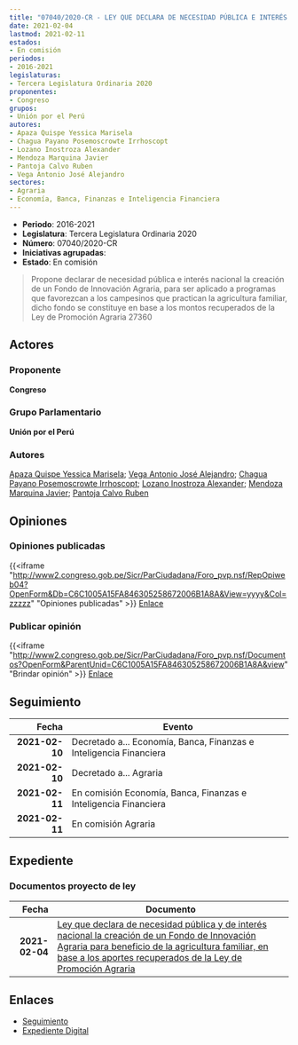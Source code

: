 ```yaml
---
title: "07040/2020-CR - LEY QUE DECLARA DE NECESIDAD PÚBLICA E INTERÉS NACIONAL LA CREACIÓN DE UN FONDO DE INNOVACIÓN AGRARIA PARA BENEFICIO DE LA AGRICULTURA FAMILIAR, EN BASE A LOS APORTES RECUPERADOS DE LA LEY DE PROMOCIÓN AGRARIA 27360"
date: 2021-02-04
lastmod: 2021-02-11
estados:
- En comisión
periodos:
- 2016-2021
legislaturas:
- Tercera Legislatura Ordinaria 2020
proponentes:
- Congreso
grupos:
- Unión por el Perú
autores:
- Apaza Quispe Yessica Marisela
- Chagua Payano Posemoscrowte Irrhoscopt
- Lozano Inostroza Alexander
- Mendoza Marquina Javier
- Pantoja Calvo Ruben
- Vega Antonio José Alejandro
sectores:
- Agraria
- Economía, Banca, Finanzas e Inteligencia Financiera
---
```

- **Periodo**: 2016-2021
- **Legislatura**: Tercera Legislatura Ordinaria 2020
- **Número**: 07040/2020-CR
- **Iniciativas agrupadas**: 
- **Estado**: En comisión

> Propone declarar de necesidad pública e interés nacional la creación de un Fondo de Innovación Agraria, para ser aplicado a programas que favorezcan a los campesinos que practican la agricultura familiar, dicho fondo se constituye en base a los montos recuperados de la Ley de Promoción Agraria 27360


## Actores

### Proponente

**Congreso**

### Grupo Parlamentario

**Unión por el Perú**

### Autores

[Apaza Quispe Yessica Marisela](mailto:mailto:yapaza@congreso.gob.pe); [Vega Antonio José Alejandro](mailto:mailto:jvegaa@congreso.gob.pe); [Chagua Payano Posemoscrowte Irrhoscopt](mailto:mailto:pchagua@congreso.gob.pe); [Lozano Inostroza Alexander](mailto:mailto:alozano@congreso.gob.pe); [Mendoza Marquina Javier](mailto:mailto:jmendoza@congreso.gob.pe); [Pantoja Calvo Ruben](mailto:mailto:rpantoja@congreso.gob.pe)

## Opiniones

### Opiniones publicadas

{{<iframe "http://www2.congreso.gob.pe/Sicr/ParCiudadana/Foro_pvp.nsf/RepOpiweb04?OpenForm&Db=C6C1005A15FA846305258672006B1A8A&View=yyyy&Col=zzzzz" "Opiniones publicadas" >}}
[Enlace](http://www2.congreso.gob.pe/Sicr/ParCiudadana/Foro_pvp.nsf/RepOpiweb04?OpenForm&Db=C6C1005A15FA846305258672006B1A8A&View=yyyy&Col=zzzzz)

### Publicar opinión

{{<iframe "http://www2.congreso.gob.pe/Sicr/ParCiudadana/Foro_pvp.nsf/Documentos?OpenForm&ParentUnid=C6C1005A15FA846305258672006B1A8A&view" "Brindar opinión" >}}
[Enlace](http://www2.congreso.gob.pe/Sicr/ParCiudadana/Foro_pvp.nsf/Documentos?OpenForm&ParentUnid=C6C1005A15FA846305258672006B1A8A&view)


## Seguimiento

| Fecha | Evento |
|------:|--------|
| **2021-02-10** | Decretado a... Economía, Banca, Finanzas e Inteligencia Financiera |
| **2021-02-10** | Decretado a... Agraria |
| **2021-02-11** | En comisión Economía, Banca, Finanzas e Inteligencia Financiera |
| **2021-02-11** | En comisión Agraria |

## Expediente

### Documentos proyecto de ley

| Fecha | Documento |
|------:|-----------|
| **2021-02-04** | [Ley que declara de necesidad pública y de interés nacional la creación de un Fondo de Innovación Agraria para beneficio de la agricultura familiar, en base a los aportes recuperados de la Ley de Promoción Agraria](https://leyes.congreso.gob.pe/Documentos/2016_2021/Proyectos_de_Ley_y_de_Resoluciones_Legislativas/PL07040-20210204.pdf) |

## Enlaces

- [Seguimiento](http://www2.congreso.gob.pe/Sicr/TraDocEstProc/CLProLey2016.nsf/f7fff46988ca05b1052578e100829cc7/2989c26bfb9cad1d052586730003aa8c?OpenDocument)
- [Expediente Digital](http://www2.congreso.gob.pe/Sicr/TraDocEstProc/Expvirt_2011.nsf/visbusqptramdoc1621/07040?opendocument)

